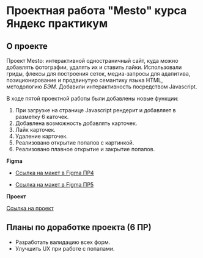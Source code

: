 # Проектная работа "Mesto" курса Яндекс практикум

## О проекте

Проект Mesto: интерактивной одностраничный сайт, куда можно добавлять фотографии, удалять их и ставить лайки.
Использовали гриды, флексы для построения сеток, медиа-запросы для адапитива, позиционирование и продвинутую семантику языка HTML, методологию *БЭМ*. Добавили интерактивность посредством Javascript.

В ходе пятой проектной работы были добавлены новые функции:
1. При загрузке на странице Javascript рендерит и добавляет в разметку 6 каточек.
2. Добавлена возможность добавлять карточек.
3. Лайк карточек.
4. Удаление карточек.
5. Реализовано открытие попапов с картинкой.
6. Реализовано плавное открытие и закрытие попапов.

**Figma**

* [Ссылка на макет в Figma ПР4](https://www.figma.com/file/2cn9N9jSkmxD84oJik7xL7/JavaScript.-Sprint-4?node-id=0%3A1)

* [Ссылка на макет в Figma ПР5](https://www.figma.com/file/bjyvbKKJN2naO0ucURl2Z0/JavaScript.-Sprint-5?node-id=0%3A1)

**Проект**

[Ссылка на проект](https://sayanerdyneev.github.io/mesto/)

## Планы по доработке проекта (6 ПР)

* Разработать валидацию всех форм.
* Улучшить UX при работе с попапами.
